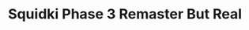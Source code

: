 ---
slug: squidki-phase-3-remaster-but-real
title: Squidki Phase 3 Remaster But Real
description: "Squidki Phase 3 Remaster But Real is an exciting online game. Play for free directly in your browser!"
icon: /images/new_mods/Sprunki Phase 3 Remaster But Real.png
url: https://wowtbc.net/sprunkin/phase3-remastered-real/index.html
previewImage: /images/new_mods/Sprunki Phase 3 Remaster But Real.png
type: new mods

# SEO配置
seo:
  title: "Squidki Phase 3 Remaster But Real - Play Free Online Game | Fun Browser Games"
  description: "Squidki Phase 3 Remaster But Real - Play this fun online game for free in your browser. No download required!"
  ogImage: "/images/new_mods/Sprunki Phase 3 Remaster But Real.png"
  keywords: "squidki-phase-3-remaster-but-real, online game, browser game, free game, new mods game, play online"

videoUrls:
  - https://www.youtube.com/embed/example1
  - https://www.youtube.com/embed/example2

whyPlay:
  title: "Why Play Squidki Phase 3 Remaster But Real?"
  items:
    - "Immersive Gameplay: Squidki Phase 3 Remaster But Real offers an engaging and immersive gaming experience that will keep you entertained for hours"
    - "Challenging Levels: Test your skills with increasingly difficult challenges and obstacles"
    - "Beautiful Graphics: Enjoy stunning visuals and smooth animations that bring the game world to life"
    - "Regular Updates: New content and features are added regularly to keep the game fresh and exciting"
    - "Free to Play: Experience all the fun without spending a penny"
    - "Community Features: Connect with other players, share strategies, and compete for high scores"
    - "Cross-Platform: Play on any device with a web browser, no downloads required"

features:
  title: "Key Features of Squidki Phase 3 Remaster But Real"
  image: "/images/new_mods/Sprunki Phase 3 Remaster But Real.png"
  items:
    - "Intuitive Controls: Easy to learn controls make Squidki Phase 3 Remaster But Real accessible for players of all skill levels"
    - "Multiple Game Modes: Enjoy various gameplay options that provide different challenges and experiences"
    - "Character Customization: Personalize your gaming experience with unique characters and items"
    - "Achievement System: Complete special tasks to earn rewards and recognition"
    - "Leaderboards: Compete with players worldwide and see who can achieve the highest scores"

characteristics:
  title: "Game Characteristics"
  image: "/images/new_mods/Sprunki Phase 3 Remaster But Real.png"
  items:
    - "Genre: New mods game with elements of strategy and skill"
    - "Difficulty: Suitable for both casual gamers and those seeking a challenge"
    - "Play Time: Quick sessions or extended gameplay, depending on your preference"
    - "Art Style: Vibrant and engaging visuals that enhance the gaming experience"
    - "Sound Design: Immersive audio that complements the gameplay perfectly"

info: "Squidki Phase 3 Remaster But Real is an exciting online game that offers players a unique and engaging gaming experience. With its intuitive controls, stunning visuals, and challenging gameplay, Squidki Phase 3 Remaster But Real provides hours of entertainment for players of all ages and skill levels. Whether you're looking for a quick gaming session during a break or an extended play session, Squidki Phase 3 Remaster But Real delivers an immersive experience that will keep you coming back for more. The game features multiple levels of increasing difficulty, ensuring that players are constantly challenged as they progress. With regular updates adding new content and features, Squidki Phase 3 Remaster But Real remains fresh and exciting, providing endless entertainment options for its growing community of players."

howToPlayIntro: "Welcome to Squidki Phase 3 Remaster But Real! This guide will walk you through the basics and help you master the game. Whether you're a beginner or looking to improve your skills, these tips and instructions will enhance your gaming experience."

howToPlaySteps:
  - title: "Getting Started"
    description: "Begin your Squidki Phase 3 Remaster But Real adventure by familiarizing yourself with the controls. Use your keyboard or mouse to navigate through the game interface. The tutorial will guide you through the basic mechanics and help you understand the objectives."
  - title: "Understanding the Objectives"
    description: "In Squidki Phase 3 Remaster But Real, your main goal is to progress through levels by completing specific objectives. Each level presents unique challenges that require different strategies and approaches."
  - title: "Mastering the Controls"
    description: "Practice using the controls to improve your precision and reaction time. Squidki Phase 3 Remaster But Real requires quick reflexes and strategic thinking to overcome obstacles and defeat opponents."
  - title: "Utilizing Power-ups"
    description: "Collect power-ups throughout the game to enhance your abilities and overcome difficult challenges. Each power-up offers unique advantages that can be crucial for success."
  - title: "Developing Strategies"
    description: "As you progress in Squidki Phase 3 Remaster But Real, develop effective strategies for different scenarios. Analyze patterns, anticipate challenges, and adapt your approach to maximize your performance."

faq:
  title: "Frequently Asked Questions about Squidki Phase 3 Remaster But Real"
  items:
    - question: "Is Squidki Phase 3 Remaster But Real free to play?"
      answer: "Yes, Squidki Phase 3 Remaster But Real is completely free to play directly in your web browser. No downloads or purchases are required to enjoy the full game experience."
    - question: "Can I play Squidki Phase 3 Remaster But Real on mobile devices?"
      answer: "Yes, Squidki Phase 3 Remaster But Real is optimized for both desktop and mobile play. You can enjoy the game on any device with a web browser and internet connection."
    - question: "Are there any in-game purchases?"
      answer: "While Squidki Phase 3 Remaster But Real is free to play, there may be optional in-game purchases available for cosmetic items or additional features that don't affect core gameplay."
    - question: "How often is Squidki Phase 3 Remaster But Real updated?"
      answer: "The developers regularly update Squidki Phase 3 Remaster But Real with new content, features, and improvements based on player feedback and game performance."
    - question: "Can I play Squidki Phase 3 Remaster But Real offline?"
      answer: "Currently, Squidki Phase 3 Remaster But Real requires an internet connection to play as it's a browser-based online game."
    - question: "Is Squidki Phase 3 Remaster But Real suitable for children?"
      answer: "Yes, Squidki Phase 3 Remaster But Real is designed to be family-friendly and suitable for players of all ages."
    - question: "How do I report bugs or issues?"
      answer: "If you encounter any problems while playing Squidki Phase 3 Remaster But Real, you can report them through the game's support page or contact the developers directly through their website."
    - question: "Still Have Questions?"
      answer: "If you have additional questions about Squidki Phase 3 Remaster But Real that aren't covered in this FAQ, please visit our support center or contact our customer service team for assistance."
---